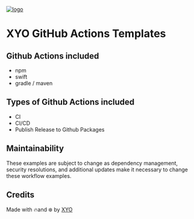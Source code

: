[logo]: https://cdn.xy.company/img/brand/XYO_full_colored.png

[![logo]](https://xyo.network)

# XYO GitHub Actions Templates

## Github Actions included

- npm 
- swift
- gradle / maven

## Types of Github Actions included

- CI 
- CI/CD 
- Publish Release to Github Packages

## Maintainability

These examples are subject to change as dependency management, security resolutions, and additional updates make it necessary to change these workflow examples.


## Credits

Made with 🔥and ❄️ by [XYO](https://www.xyo.network)

